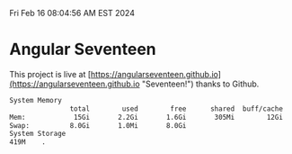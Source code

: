 Fri Feb 16 08:04:56 AM EST 2024

# Angular Seventeen


This project is live at [https://angularseventeen.github.io](https://angularseventeen.github.io "Seventeen!") thanks to Github.

```bash
System Memory
               total        used        free      shared  buff/cache   available
Mem:            15Gi       2.2Gi       1.6Gi       305Mi        12Gi        13Gi
Swap:          8.0Gi       1.0Mi       8.0Gi
System Storage
419M	.
```

